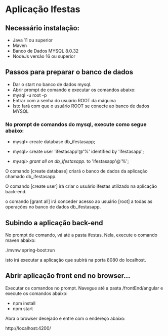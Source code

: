 # Aplicação Ifestas

## Necessário instalação: 
* Java 11 ou superior
* Maven
* Banco de Dados MYSQL 8.0.32
* NodeJs versão 16 ou superior

## Passos para preparar o banco de dados
* Dar o start no banco de dados mysql.
* Abrir prompt de comando e executar os comandos abaixo:
* mysql -u root -p
* Entrar com a senha do usuário ROOT da máquina
* Isto fará com que o usuário ROOT se conecte ao banco de dados MYSQL

### No prompt de comandos do mysql, execute como segue abaixo: 

* mysql> create database db_ifestasapp;

* mysql> create user 'ifestasapp'@'%' identified by 'ifestasapp';

* *mysql> grant all on db_ifestasapp.* to  'ifestasapp'@'%';


O comando [create database] criará o banco de dados da aplicação chamado db_ifestasapp.

O comando [create user] irá criar o usuário ifestas utilizado na aplicação back-end.

o comando [grant all] irá conceder acesso ao usuário [root] a todas as operações no banco de dados db_ifestasapp.



## Subindo a aplicação back-end


No prompt de comando, vá até a pasta ifestas. Nela, execute o comando maven abaixo:

./mvnw spring-boot:run

isto irá executar a aplicação que subirá na porta 8080 do localhost.



## Abrir aplicação front end no browser...


Executar os comandos no prompt.
Navegue até a pasta /frontEnd/angular e execute os comandos abaixo:
* npm install
* npm start

Abra o browser desejado e entre com o endereço abaixo:

http://localhost:4200/
